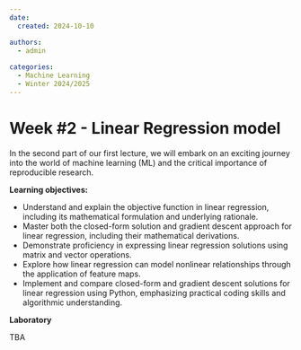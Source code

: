 ```yaml
---
date:
  created: 2024-10-10

authors:
  - admin
    
categories:  
  - Machine Learning
  - Winter 2024/2025
---
```


# Week #2 - Linear Regression model
In the second part of our first lecture, we will embark on an exciting journey into the world of machine learning (ML) and the critical importance of reproducible research. 

<!-- more -->

**Learning objectives:**

- Understand and explain the objective function in linear regression, including its mathematical formulation and underlying rationale.
- Master both the closed-form solution and gradient descent approach for linear regression, including their mathematical derivations.
- Demonstrate proficiency in expressing linear regression solutions using matrix and vector operations.
- Explore how linear regression can model nonlinear relationships through the application of feature maps.
- Implement and compare closed-form and gradient descent solutions for linear regression using Python, emphasizing practical coding skills and algorithmic understanding.

**Laboratory**

TBA